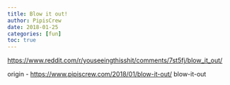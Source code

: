 ```yaml
---
title: Blow it out!
author: PipisCrew
date: 2018-01-25
categories: [fun]
toc: true
---
```


https://www.reddit.com/r/youseeingthisshit/comments/7st5fj/blow_it_out/

origin - https://www.pipiscrew.com/2018/01/blow-it-out/ blow-it-out